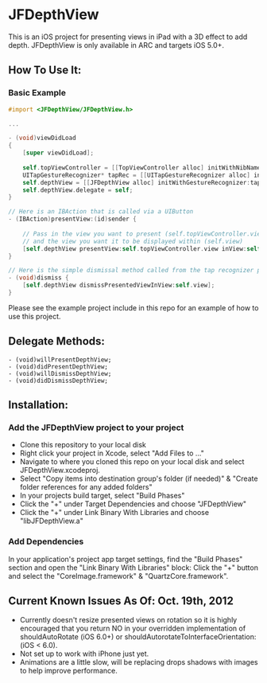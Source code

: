 JFDepthView
===========

This is an iOS project for presenting views in iPad with a 3D effect to add depth. JFDepthView is only available in ARC and targets iOS 5.0+.

How To Use It:
-------------

### Basic Example

```objective-c
#import <JFDepthView/JFDepthView.h>

...

- (void)viewDidLoad
{
    [super viewDidLoad];
    
    self.topViewController = [[TopViewController alloc] initWithNibName:@"TopViewController" bundle:nil];
    UITapGestureRecognizer* tapRec = [[UITapGestureRecognizer alloc] initWithTarget:self action:@selector(dismiss)];
    self.depthView = [[JFDepthView alloc] initWithGestureRecognizer:tapRec];
    self.depthView.delegate = self;
}

// Here is an IBAction that is called via a UIButton
- (IBAction)presentView:(id)sender {
    
    // Pass in the view you want to present (self.topViewController.view) 
    // and the view you want it to be displayed within (self.view)
    [self.depthView presentView:self.topViewController.view inView:self.view];
}

// Here is the simple dismissal method called from the tap recognizer passed into init method of JFDepthView
- (void)dismiss {
    [self.depthView dismissPresentedViewInView:self.view];
}
```

Please see the example project include in this repo for an example of how to use this project.
    
Delegate Methods:
----------------

    - (void)willPresentDepthView;
    - (void)didPresentDepthView;
    - (void)willDismissDepthView;
    - (void)didDismissDepthView;
    
Installation:
------------

### Add the JFDepthView project to your project

- Clone this repository to your local disk
- Right click your project in Xcode, select "Add Files to ..."
- Navigate to where you cloned this repo on your local disk and select JFDepthView.xcodeproj.
- Select "Copy items into destination group's folder (if needed)" & "Create folder references for any added folders"
- In your projects build target, select "Build Phases"
- Click the "+" under Target Dependencies and choose "JFDepthView"
- Click the "+" under Link Binary With Libraries and choose "libJFDepthView.a"

### Add Dependencies

In your application's project app target settings, find the "Build Phases" section and open the "Link Binary With Libraries" block:
Click the "+" button and select the "CoreImage.framework" & "QuartzCore.framework".

Current Known Issues As Of: Oct. 19th, 2012
-------------------------------------------

- Currently doesn't resize presented views on rotation so it is highly encouraged that you return NO in your overridden implementation of shouldAutoRotate (iOS 6.0+) or shouldAutorotateToInterfaceOrientation: (iOS < 6.0).
- Not set up to work with iPhone just yet.
- Animations are a little slow, will be replacing drops shadows with images to help improve performance.